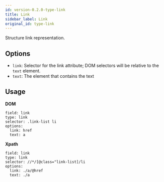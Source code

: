 ```yaml
---
id: version-0.2.0-type-link
title: Link
sidebar_label: Link
original_id: type-link
---
```


Structure link representation.

## Options

- `link`*<string>*: Selector for the link attribute; DOM selectors will be relative to the `text` element.
- `text`*<string>*: The element that contains the text

## Usage

**DOM**
```
field: link
type: link
selector: .link-list li
options:
  link: href
  text: a
```

**Xpath**
```
field: link
type: link
selector: //*/[@class="link-list]/li
options:
  link: ./a/@href
  text: ./a
```
